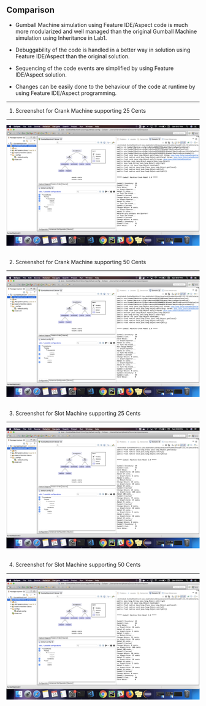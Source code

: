 ## __Comparison__

- Gumball Machine simulation using Feature IDE/Aspect code is much more modularized and well managed
than the original Gumball Machine simulation using Inheritance in Lab1. 

- Debuggability of the code is handled in a better way in solution using Feature IDE/Aspect than 
the original solution.

- Sequencing of the code events are simplified by using Feature IDE/Aspect solution.

- Changes can be easily done to the behaviour of the code at runtime by using Feature IDE/Aspect programming.


--------------------------------------------------------------------------------------------------------


1. Screenshot for Crank Machine supporting 25 Cents 
--------------------------------------------------------------------------------------------------------

![GitHub Webhook](./screenshots/25-Crank.png)<br><br>





2. Screenshot for Crank Machine supporting 50 Cents 
--------------------------------------------------------------------------------------------------------

![GitHub Webhook](./screenshots/50-Crank.png)<br><br>





3. Screenshot for Slot Machine supporting 25 Cents 
--------------------------------------------------------------------------------------------------------

![GitHub Webhook](./screenshots/25-Slot.png)<br><br>





4. Screenshot for Slot Machine supporting 50 Cents 
--------------------------------------------------------------------------------------------------------

![GitHub Webhook](./screenshots/50-Slot.png)<br><br>
